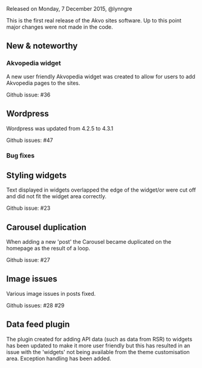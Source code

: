 Released on Monday, 7 December 2015, @lynngre

This is the first real release of the Akvo sites software. Up to this point major changes were not made in the code.

## New & noteworthy

### Akvopedia widget

A new user friendly Akvopedia widget was created to allow for users to add Akvopedia pages to the sites. 

Github issue: #36 

## Wordpress

Wordpress was updated from 4.2.5 to 4.3.1

Github issues: #47 


### Bug fixes

## Styling widgets

Text displayed in widgets overlapped the edge of the widget/or were cut off and did not fit the widget area correctly.

Github issue: #23 

## Carousel duplication

When adding a new 'post' the Carousel became duplicated on the homepage as the result of a loop.

Github issue: #27 


## Image issues

Various image issues in posts fixed.

Github issues: #28 #29 

## Data feed plugin

The plugin created for adding API data (such as data from RSR) to widgets has been updated to make it more user friendly but this has resulted in an issue with the 'widgets' not being available from the theme customisation area. Exception handling has been added.



